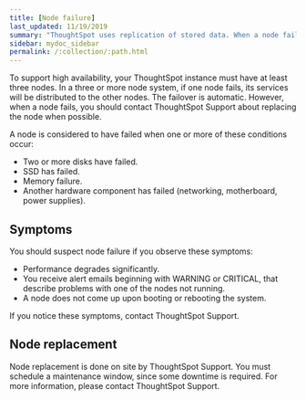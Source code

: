 ```yaml
---
title: [Node failure]
last_updated: 11/19/2019
summary: "ThoughtSpot uses replication of stored data. When a node fails, ThoughtSpot continues to operate."
sidebar: mydoc_sidebar
permalink: /:collection/:path.html
---
```

To support high availability, your ThoughtSpot instance must have at least three nodes. In a three or more node system, if one node fails, its services will be distributed to the other nodes. The failover is automatic. However, when a node fails, you should contact ThoughtSpot Support about replacing the node when possible.

A node is considered to have failed when one or more of these conditions occur:

-   Two or more disks have failed.
-   SSD has failed.
-   Memory failure.
-   Another hardware component has failed (networking, motherboard, power supplies).

## Symptoms

You should suspect node failure if you observe these symptoms:

-   Performance degrades significantly.
-   You receive alert emails beginning with WARNING or CRITICAL, that describe problems with one of the nodes not running.
-   A node does not come up upon booting or rebooting the system.

If you notice these symptoms, contact ThoughtSpot Support.

## Node replacement

Node replacement is done on site by ThoughtSpot Support. You must schedule a maintenance window, since some downtime is required. For more information, please contact ThoughtSpot Support.
